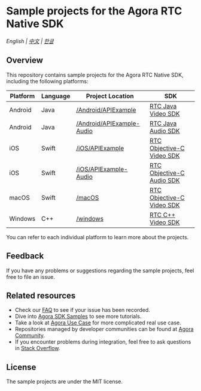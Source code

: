 # Sample projects for the Agora RTC Native SDK

_English | [中文](README.zh.md) | [한글](README.kr.md)_

## Overview

This repository contains sample projects for the Agora RTC Native SDK, including the following platforms:

| Platform | Language | Project Location                                       | SDK                                                          |
| -------- | -------- | ------------------------------------------------------ | ------------------------------------------------------------ |
| Android  | Java     | [/Android/APIExample](/Android/APIExample)             | [RTC Java Video SDK](https://docs.agora.io/en/sdks?platform=android) |
| Android  | Java     | [/Android/APIExample-Audio](/Android/APIExample-Audio) | [RTC Java Audio SDK](https://docs.agora.io/en/sdks?platform=android) |
| iOS      | Swift    | [/iOS/APIExample](/iOS/APIExample)                     | [RTC Objective-C Video SDK](https://docs.agora.io/en/sdks?platform=ios) |
| iOS      | Swift    | [/iOS/APIExample-Audio](/iOS/APIExample-Audio)         | [RTC Objective-C Audio SDK](https://docs.agora.io/en/sdks?platform=ios) |
| macOS    | Swift    | [/macOS](/macOS)                                       | [RTC Objective-C Video SDK](https://docs.agora.io/en/sdks?platform=macos) |
| Windows  | C++      | [/windows](/windows)                                   | [RTC C++ Video SDK](https://docs.agora.io/en/sdks?platform=windows) |

You can refer to each individual platform to learn more about the projects.

## Feedback

If you have any problems or suggestions regarding the sample projects, feel free to file an issue.

## Related resources

- Check our [FAQ](https://docs.agora.io/en/faq) to see if your issue has been recorded.
- Dive into [Agora SDK Samples](https://github.com/AgoraIO) to see more tutorials.
- Take a look at [Agora Use Case](https://github.com/AgoraIO-usecase) for more complicated real use case.
- Repositories managed by developer communities can be found at [Agora Community](https://github.com/AgoraIO-Community).
- If you encounter problems during integration, feel free to ask questions in [Stack Overflow](https://stackoverflow.com/questions/tagged/agora.io).

## License

The sample projects are under the MIT license.
